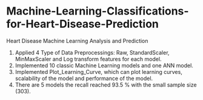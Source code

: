 # Machine-Learning-Classifications-for-Heart-Disease-Prediction

Heart Disease Machine Learning Analysis and Prediction
1. Applied 4 Type of Data Preprocessings: Raw, StandardScaler, MinMaxScaler and Log transform features for each model.
2. Implemented 10 classic Machine Learning models and one ANN model.
3. Implemented Plot_Learning_Curve, which can plot learning curves, scalability of the model and performance of the model.
4. There are 5 models the recall reached 93.5 % with the small sample size (303).
